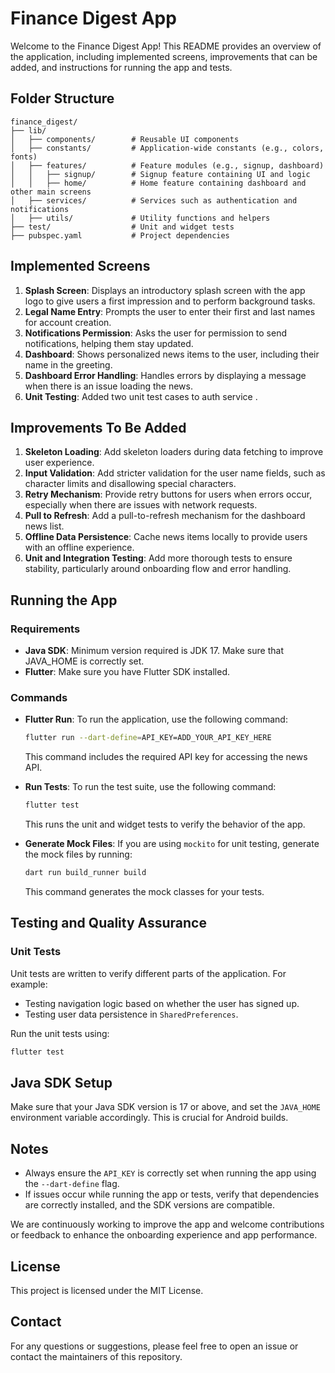 # Finance Digest App

Welcome to the Finance Digest App! This README provides an overview of the application, including implemented screens, improvements that can be added, and instructions for running the app and tests.

## Folder Structure
```
finance_digest/
├── lib/
│   ├── components/        # Reusable UI components
│   ├── constants/         # Application-wide constants (e.g., colors, fonts)
│   ├── features/          # Feature modules (e.g., signup, dashboard)
│   │   ├── signup/        # Signup feature containing UI and logic
│   │   ├── home/          # Home feature containing dashboard and other main screens
│   ├── services/          # Services such as authentication and notifications
│   ├── utils/             # Utility functions and helpers
├── test/                  # Unit and widget tests
├── pubspec.yaml           # Project dependencies
```


## Implemented Screens
1. **Splash Screen**: Displays an introductory splash screen with the app logo to give users a first impression and to perform background tasks.
2. **Legal Name Entry**: Prompts the user to enter their first and last names for account creation.
3. **Notifications Permission**: Asks the user for permission to send notifications, helping them stay updated.
4. **Dashboard**: Shows personalized news items to the user, including their name in the greeting.
5. **Dashboard Error Handling**: Handles errors by displaying a message when there is an issue loading the news.
6. **Unit Testing**: Added two unit test cases to auth service .

## Improvements To Be Added
1. **Skeleton Loading**: Add skeleton loaders during data fetching to improve user experience.
2. **Input Validation**: Add stricter validation for the user name fields, such as character limits and disallowing special characters.
3. **Retry Mechanism**: Provide retry buttons for users when errors occur, especially when there are issues with network requests.
4. **Pull to Refresh**: Add a pull-to-refresh mechanism for the dashboard news list.
5. **Offline Data Persistence**: Cache news items locally to provide users with an offline experience.
6. **Unit and Integration Testing**: Add more thorough tests to ensure stability, particularly around onboarding flow and error handling.

## Running the App
### Requirements
- **Java SDK**: Minimum version required is JDK 17. Make sure that JAVA_HOME is correctly set.
- **Flutter**: Make sure you have Flutter SDK installed.

### Commands
- **Flutter Run**: To run the application, use the following command:
  ```sh
  flutter run --dart-define=API_KEY=ADD_YOUR_API_KEY_HERE
  ```
  This command includes the required API key for accessing the news API.

- **Run Tests**: To run the test suite, use the following command:
  ```sh
  flutter test
  ```
  This runs the unit and widget tests to verify the behavior of the app.

- **Generate Mock Files**: If you are using `mockito` for unit testing, generate the mock files by running:
  ```sh
  dart run build_runner build
  ```
  This command generates the mock classes for your tests.

## Testing and Quality Assurance
### Unit Tests
Unit tests are written to verify different parts of the application. For example:
- Testing navigation logic based on whether the user has signed up.
- Testing user data persistence in `SharedPreferences`.

Run the unit tests using:
```sh
flutter test
```


## Java SDK Setup
Make sure that your Java SDK version is 17 or above, and set the `JAVA_HOME` environment variable accordingly. This is crucial for Android builds.

## Notes
- Always ensure the `API_KEY` is correctly set when running the app using the `--dart-define` flag.
- If issues occur while running the app or tests, verify that dependencies are correctly installed, and the SDK versions are compatible.

We are continuously working to improve the app and welcome contributions or feedback to enhance the onboarding experience and app performance.

## License
This project is licensed under the MIT License.

## Contact
For any questions or suggestions, please feel free to open an issue or contact the maintainers of this repository.
